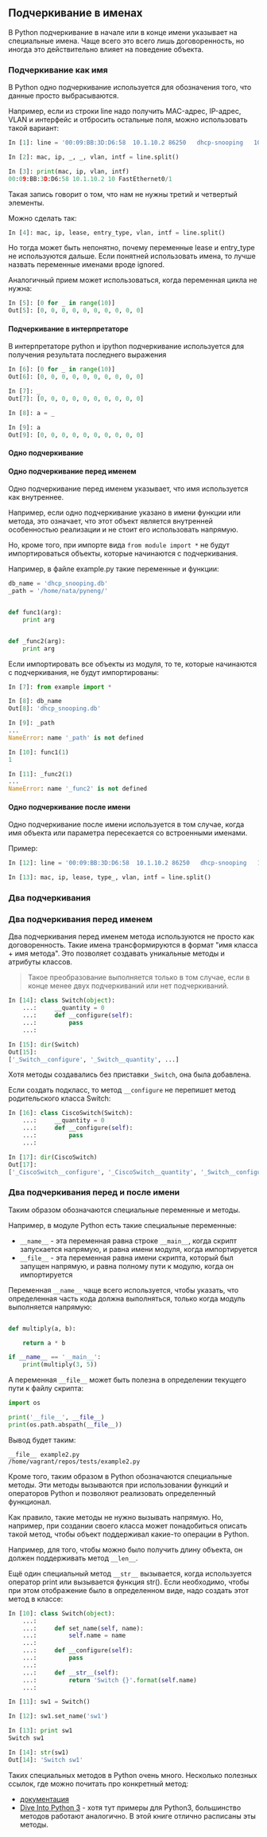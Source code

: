 ## Подчеркивание в именах

В Python подчеркивание в начале или в конце имени указывает на специальные имена.
Чаще всего это всего лишь договоренность, но иногда это действительно влияет на поведение объекта.

### Подчеркивание как имя

В Python одно подчеркивание используется для обозначения того, что данные просто выбрасываются.

Например, если из строки line надо получить MAC-адрес, IP-адрес, VLAN и интерфейс и отбросить остальные поля, можно использовать такой вариант:
```python
In [1]: line = '00:09:BB:3D:D6:58  10.1.10.2 86250   dhcp-snooping   10  FastEthernet0/1'

In [2]: mac, ip, _, _, vlan, intf = line.split()

In [3]: print(mac, ip, vlan, intf)
00:09:BB:3D:D6:58 10.1.10.2 10 FastEthernet0/1
```

Такая запись говорит о том, что нам не нужны третий и четвертый элементы.

Можно сделать так:
```python
In [4]: mac, ip, lease, entry_type, vlan, intf = line.split()
```

Но тогда может быть непонятно, почему переменные lease и entry_type не используются дальше.
Если понятней использовать имена, то лучше назвать переменные именами вроде ignored.

Аналогичный прием может использоваться, когда переменная цикла не нужна:
```python
In [5]: [0 for _ in range(10)]
Out[5]: [0, 0, 0, 0, 0, 0, 0, 0, 0, 0]
```

#### Подчеркивание в интерпретаторе

В интерпретаторе python и ipython подчеркивание используется для получения результата последнего выражения
```python
In [6]: [0 for _ in range(10)]
Out[6]: [0, 0, 0, 0, 0, 0, 0, 0, 0, 0]

In [7]: _
Out[7]: [0, 0, 0, 0, 0, 0, 0, 0, 0, 0]

In [8]: a = _

In [9]: a
Out[9]: [0, 0, 0, 0, 0, 0, 0, 0, 0, 0]
```

#### Одно подчеркивание

#### Одно подчеркивание перед именем

Одно подчеркивание перед именем указывает, что имя используется как внутреннее.

Например, если одно подчеркивание указано в имени функции или метода, это означает, что этот объект является внутренней особенностью реализации и не стоит его использовать напрямую.

Но, кроме того, при импорте вида ```from module import *``` не будут импортироваться объекты, которые начинаются с подчеркивания.

Например, в файле example.py такие переменные и функции:
```python
db_name = 'dhcp_snooping.db'
_path = '/home/nata/pyneng/'


def func1(arg):
    print arg


def _func2(arg):
    print arg
```

Если импортировать все объекты из модуля, то те, которые начинаются с подчеркивания, не будут импортированы:
```python
In [7]: from example import *

In [8]: db_name
Out[8]: 'dhcp_snooping.db'

In [9]: _path
...
NameError: name '_path' is not defined

In [10]: func1(1)
1

In [11]: _func2(1)
...
NameError: name '_func2' is not defined
```

#### Одно подчеркивание после имени

Одно подчеркивание после имени используется в том случае, когда имя объекта или параметра пересекается со встроенными именами.

Пример:
```python
In [12]: line = '00:09:BB:3D:D6:58  10.1.10.2 86250   dhcp-snooping   10  FastEthernet0/1'

In [13]: mac, ip, lease, type_, vlan, intf = line.split()
```

### Два подчеркивания

### Два подчеркивания перед именем

Два подчеркивания перед именем метода используются не просто как договоренность.
Такие имена трансформируются в формат "имя класса + имя метода".
Это позволяет создавать уникальные методы и атрибуты классов.

> Такое преобразование выполняется только в том случае, если в конце менее двух подчеркиваний или нет подчеркиваний.

```python
In [14]: class Switch(object):
    ...:     __quantity = 0
    ...:     def __configure(self):
    ...:         pass
    ...:

In [15]: dir(Switch)
Out[15]:
['_Switch__configure', '_Switch__quantity', ...]
```

Хотя методы создавались без приставки ```_Switch```, она была добавлена.

Если создать подкласс, то метод ```__configure``` не перепишет метод родительского класса Switch:
```python
In [16]: class CiscoSwitch(Switch):
    ...:     __quantity = 0
    ...:     def __configure(self):
    ...:         pass
    ...:

In [17]: dir(CiscoSwitch)
Out[17]:
['_CiscoSwitch__configure', '_CiscoSwitch__quantity', '_Switch__configure', '_Switch__quantity', ...]
```

### Два подчеркивания перед и после имени

Таким образом обозначаются специальные переменные и методы.

Например, в модуле Python есть такие специальные переменные:
* ```__name__``` - эта переменная равна строке ```__main__```, когда скрипт запускается напрямую, и равна имени модуля, когда импортируется
* ```__file__``` - эта переменная равна имени скрипта, который был запущен напрямую, и равна полному пути к модулю, когда он импортируется

Переменная ```__name__``` чаще всего используется, чтобы указать, что определенная часть кода должна выполняться, только когда модуль выполняется напрямую:
```python

def multiply(a, b):

    return a * b

if __name__ == '__main__':
    print(multiply(3, 5))
```

А переменная ```__file__``` может быть полезна в определении текущего пути к файлу скрипта:
```python
import os

print('__file__', __file__)
print(os.path.abspath(__file__))
```

Вывод будет таким:
```
__file__ example2.py
/home/vagrant/repos/tests/example2.py
```


Кроме того, таким образом в Python обозначаются специальные методы.
Эти методы вызываются при использовании функций и операторов Python и позволяют реализовать определенный функционал.

Как правило, такие методы не нужно вызывать напрямую.
Но, например, при создании своего класса может понадобиться описать такой метод, чтобы объект поддерживал какие-то операции в Python.

Например, для того, чтобы можно было получить длину объекта, он должен поддерживать метод ```__len__```.

Ещё один специальный метод ```__str__``` вызывается, когда используется оператор print или вызывается функция str().
Если необходимо, чтобы при этом отображение было в определенном виде, надо создать этот метод в классе:
```python
In [10]: class Switch(object):
    ...:
    ...:     def set_name(self, name):
    ...:         self.name = name
    ...:
    ...:     def __configure(self):
    ...:         pass
    ...:
    ...:     def __str__(self):
    ...:         return 'Switch {}'.format(self.name)
    ...:

In [11]: sw1 = Switch()

In [12]: sw1.set_name('sw1')

In [13]: print sw1
Switch sw1

In [14]: str(sw1)
Out[14]: 'Switch sw1'
```


Таких специальных методов в Python очень много.
Несколько полезных ссылок, где можно почитать про конкретный метод:
* [документация](https://docs.python.org/2.7/reference/datamodel.html#specialnames)
* [Dive Into Python 3](http://www.diveintopython3.net/special-method-names.html) - хотя тут примеры для Python3, большинство методов работают аналогично. В этой книге отлично расписаны эты методы.

